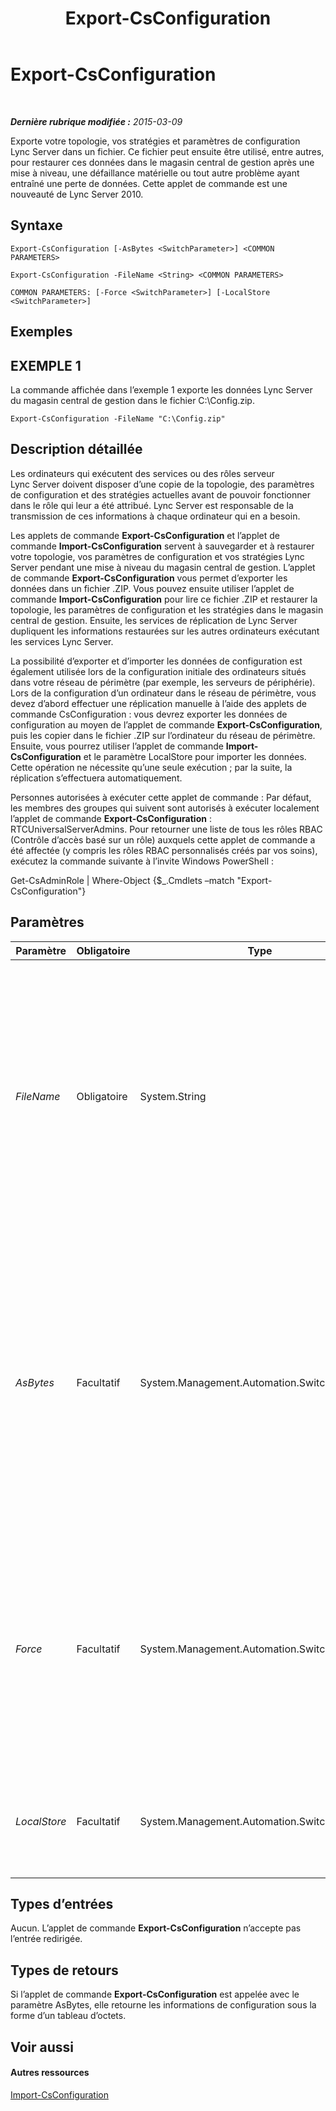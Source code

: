 ﻿---
title: Export-CsConfiguration
TOCTitle: Export-CsConfiguration
ms:assetid: 7da7e133-e405-466c-a852-06a4fb678c59
ms:mtpsurl: https://technet.microsoft.com/fr-fr/library/Gg398627(v=OCS.15)
ms:contentKeyID: 49297850
ms.date: 05/20/2016
mtps_version: v=OCS.15
ms.translationtype: HT
---

# Export-CsConfiguration

 

_**Dernière rubrique modifiée :** 2015-03-09_

Exporte votre topologie, vos stratégies et paramètres de configuration Lync Server dans un fichier. Ce fichier peut ensuite être utilisé, entre autres, pour restaurer ces données dans le magasin central de gestion après une mise à niveau, une défaillance matérielle ou tout autre problème ayant entraîné une perte de données. Cette applet de commande est une nouveauté de Lync Server 2010.

## Syntaxe

    Export-CsConfiguration [-AsBytes <SwitchParameter>] <COMMON PARAMETERS>

    Export-CsConfiguration -FileName <String> <COMMON PARAMETERS>

    COMMON PARAMETERS: [-Force <SwitchParameter>] [-LocalStore <SwitchParameter>]

## Exemples

## EXEMPLE 1

La commande affichée dans l’exemple 1 exporte les données Lync Server du magasin central de gestion dans le fichier C:\\Config.zip.

    Export-CsConfiguration -FileName "C:\Config.zip"

## Description détaillée

Les ordinateurs qui exécutent des services ou des rôles serveur Lync Server doivent disposer d’une copie de la topologie, des paramètres de configuration et des stratégies actuelles avant de pouvoir fonctionner dans le rôle qui leur a été attribué. Lync Server est responsable de la transmission de ces informations à chaque ordinateur qui en a besoin.

Les applets de commande **Export-CsConfiguration** et l’applet de commande **Import-CsConfiguration** servent à sauvegarder et à restaurer votre topologie, vos paramètres de configuration et vos stratégies Lync Server pendant une mise à niveau du magasin central de gestion. L’applet de commande **Export-CsConfiguration** vous permet d’exporter les données dans un fichier .ZIP. Vous pouvez ensuite utiliser l’applet de commande **Import-CsConfiguration** pour lire ce fichier .ZIP et restaurer la topologie, les paramètres de configuration et les stratégies dans le magasin central de gestion. Ensuite, les services de réplication de Lync Server dupliquent les informations restaurées sur les autres ordinateurs exécutant les services Lync Server.

La possibilité d’exporter et d’importer les données de configuration est également utilisée lors de la configuration initiale des ordinateurs situés dans votre réseau de périmètre (par exemple, les serveurs de périphérie). Lors de la configuration d’un ordinateur dans le réseau de périmètre, vous devez d’abord effectuer une réplication manuelle à l’aide des applets de commande CsConfiguration : vous devrez exporter les données de configuration au moyen de l’applet de commande **Export-CsConfiguration**, puis les copier dans le fichier .ZIP sur l’ordinateur du réseau de périmètre. Ensuite, vous pourrez utiliser l’applet de commande **Import-CsConfiguration** et le paramètre LocalStore pour importer les données. Cette opération ne nécessite qu’une seule exécution ; par la suite, la réplication s’effectuera automatiquement.

Personnes autorisées à exécuter cette applet de commande : Par défaut, les membres des groupes qui suivent sont autorisés à exécuter localement l’applet de commande **Export-CsConfiguration** : RTCUniversalServerAdmins. Pour retourner une liste de tous les rôles RBAC (Contrôle d’accès basé sur un rôle) auxquels cette applet de commande a été affectée (y compris les rôles RBAC personnalisés créés par vos soins), exécutez la commande suivante à l’invite Windows PowerShell :

Get-CsAdminRole | Where-Object {$\_.Cmdlets –match "Export-CsConfiguration"}

## Paramètres


<table>
<colgroup>
<col style="width: 25%" />
<col style="width: 25%" />
<col style="width: 25%" />
<col style="width: 25%" />
</colgroup>
<thead>
<tr class="header">
<th>Paramètre</th>
<th>Obligatoire</th>
<th>Type</th>
<th>Description</th>
</tr>
</thead>
<tbody>
<tr class="odd">
<td><p><em>FileName</em></p></td>
<td><p>Obligatoire</p></td>
<td><p>System.String</p></td>
<td><p>Chemin d’accès au fichier .ZIP à créer lors de l’exécution de l’applet de commande <strong>Export-CsConfiguration</strong>. Par exemple : -FileName &quot;C:\Config.zip&quot;. Notez que vous devez inclure le paramètre FileName ou AsBytes, mais pas les deux, lorsque vous appelez <strong>Export-CsConfiguration</strong>.</p></td>
</tr>
<tr class="even">
<td><p><em>AsBytes</em></p></td>
<td><p>Facultatif</p></td>
<td><p>System.Management.Automation.SwitchParameter</p></td>
<td><p>Retourne les informations de topologie dans un tableau d’octets. Les données retournées doivent être ensuite stockées dans une variable pour que l’applet de commande <strong>Import-CsConfiguration</strong> puisse les utiliser. Vous ne pouvez pas utiliser AsBytes et FileName dans une même commande.</p></td>
</tr>
<tr class="odd">
<td><p><em>Force</em></p></td>
<td><p>Facultatif</p></td>
<td><p>System.Management.Automation.SwitchParameter</p></td>
<td><p>Supprime l’affichage de tous les messages d’erreur récupérable susceptibles d’apparaître lors de l’exécution de la commande. Pour définir le paramètre Force sur True, utilisez la syntaxe suivante :</p>
<p>-Force:$True</p></td>
</tr>
<tr class="even">
<td><p><em>LocalStore</em></p></td>
<td><p>Facultatif</p></td>
<td><p>System.Management.Automation.SwitchParameter</p></td>
<td><p>Récupère les données de configuration de l’ordinateur local et non du magasin central de gestion.</p></td>
</tr>
</tbody>
</table>


## Types d’entrées

Aucun. L’applet de commande **Export-CsConfiguration** n’accepte pas l’entrée redirigée.

## Types de retours

Si l’applet de commande **Export-CsConfiguration** est appelée avec le paramètre AsBytes, elle retourne les informations de configuration sous la forme d’un tableau d’octets.

## Voir aussi

#### Autres ressources

[Import-CsConfiguration](import-csconfiguration.md)

